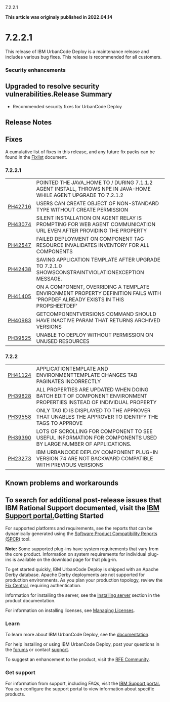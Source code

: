 





7.2.2.1

**This article was originaly published in 2022.04.14**


7.2.2.1
=======




This release of IBM UrbanCode Deploy is a maintenance release and includes various bug fixes. This release is recommended for all customers.
### Security enhancements


Upgraded to resolve security vulnerabilities.Release Summary
---------------

  
* Recommended security fixes for UrbanCode Deploy

Release Notes
-------------

  
Fixes
-----


A cumulative list of fixes in this release, and any future fix packs can be found in the [Fixlist](https://www.urbancode.com/whats-new/deployfixlist/) document.
### 7.2.2.1




|  |  |
| --- | --- |
|  | POINTED THE JAVA\_HOME TO / DURING 7.1.1.2 AGENT INSTALL, THROWS NPE IN JAVA-HOME WHILE AGENT UPGRADE TO 7.2.1.2 |
| [PH42716](http://www.ibm.com/support/docview.wss?uid=swg1PH42716) | USERS CAN CREATE OBJECT OF NON-STANDARD TYPE WITHOUT CREATE <OBJECT> PERMISSION |
| [PH43074](http://www.ibm.com/support/docview.wss?uid=swg1PH43074) | SILENT INSTALLATION ON AGENT RELAY IS PROMPTING FOR WEB AGENT COMMUNICATION URL EVEN AFTER PROVIDING THE PROPERTY |
| [PH42547](http://www.ibm.com/support/docview.wss?uid=swg1PH42547) | FAILED DEPLOYMENT ON COMPONENT TAG RESOURCE INVALIDATES INVENTORY FOR ALL COMPONENTS |
| [PH42438](http://www.ibm.com/support/docview.wss?uid=swg1PH42438) | SAVING APPLICATION TEMPLATE AFTER UPGRADE TO 7.2.1.0 SHOWSCONSTRAINTVIOLATIONEXCEPTION MESSAGE. |
| [PH41405](http://www.ibm.com/support/docview.wss?uid=swg1PH41405) | ON A COMPONENT, OVERRIDING A TEMPLATE ENVIRONMENT PROPERTY DEFINITION FAILS WITH 'PROPDEF ALREADY EXISTS IN THIS PROPSHEETDEF' |
| [PH40983](http://www.ibm.com/support/docview.wss?uid=swg1PH40983) | GETCOMPONENTVERSIONS COMMAND SHOULD HAVE INACTIVE PARAM THAT RETURNS ARCHIVED VERSIONS |
| [PH39525](http://www.ibm.com/support/docview.wss?uid=swg1PH39525) | UNABLE TO DEPLOY WITHOUT PERMISSION ON UNUSED RESOURCES |


### 


### 7.2.2




|  |  |
| --- | --- |
| [PH41124](http://www.ibm.com/support/docview.wss?uid=swg1PH41124) | APPLICATIONTEMPLATE AND ENVIRONMENTTEMPLATE CHANGES TAB PAGINATES INCORRECTLY |
| [PH39828](http://www.ibm.com/support/docview.wss?uid=swg1PH39828) | ALL PROPERTIES ARE UPDATED WHEN DOING BATCH EDIT OF COMPONENT ENVIRONMENT PROPERTIES INSTEAD OF INDIVIDUAL PROPERTY |
| [PH39558](http://www.ibm.com/support/docview.wss?uid=swg1PH39558) | ONLY TAG ID IS DISPLAYED TO THE APPROVER THAT UNABLES THE APPROVER TO IDENTIFY THE TAGS TO APPROVE |
| [PH39390](http://www.ibm.com/support/docview.wss?uid=swg1PH39390) | LOTS OF SCROLLING FOR COMPONENT TO SEE USEFUL INFORMATION FOR COMPONENTS USED BY LARGE NUMBER OF APPLICATIONS. |
| [PH23273](http://www.ibm.com/support/docview.wss?uid=swg1PH23273) | IBM URBANCODE DEPLOY COMPONENT PLUG-IN VERSION 74 ARE NOT BACKWARD COMPATIBLE WITH PREVIOUS VERSIONS |


Known problems and workarounds
------------------------------


To search for additional post-release issues that IBM Rational Support documented, visit the [IBM Support portal.](https://www-947.ibm.com/support/entry/myportal/support?brandind=Rational)Getting Started
---------------

  
For supported platforms and requirements, see the reports that can be dynamically generated using the [Software Product Compatibility Reports (SPCR)](https://www.ibm.com/software/reports/compatibility/clarity/index.html) tool.

**Note:** Some supported plug-ins have system requirements that vary from the core product. Information on system requirements for individual plug-ins is available on the download page for that plug-in.

To get started quickly, IBM UrbanCode Deploy is shipped with an Apache Derby database. Apache Derby deployments are not supported for production environments. As you plan your production topology, review the [Fix Central](https://www.ibm.com/support/fixcentral/swg/selectFixes?parent=ibm~Rational&product=ibm/Rational/IBM+UrbanCode+Deploy&release=All&platform=All&function=all), requiring authentication.

Information for installing the server, see the [Installing server](http://www-01.ibm.com/support/knowledgecenter/SS4GSP_7.2.2/com.ibm.udeploy.install.doc/topics/install_ch.html) section in the product documentation.

For information on installing licenses, see [Managing Licenses](https://www.ibm.com/support/knowledgecenter/SS4GSP_7.2.2/com.ibm.udeploy.doc/topics/licenseManage.html).
### Learn


To learn more about IBM UrbanCode Deploy, see the [documentation](http://www-01.ibm.com/support/knowledgecenter/SS4GSP_7.2.2/com.ibm.udeploy.doc/ucd_version_welcome.html).

For help installing or using IBM UrbanCode Deploy, post your questions in the [forums](https://developer.ibm.com/answers?community=urbancode) or contact [support](http://www-947.ibm.com/support/entry/portal/support?brandind=Rational).

To suggest an enhancement to the product, visit the [RFE Community](http://www.ibm.com/developerworks/rfe/execute?use_case=submitRfe).
### Get support


For information from support, including FAQs, visit the [IBM Support portal.](https://www.ibm.com/support/home) You can configure the support portal to view information about specific products.




